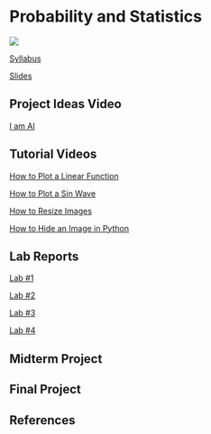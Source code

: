 # Probability and Statistics

<img src='https://assetstorev1-prd-cdn.unity3d.com/package-screenshot/a1fb2500-4b94-4896-a8c7-a39d72ff3a1e.webp'>

<a href="https://docs.google.com/document/d/1QRIVGQkuSMpC1QqYocXCLAvoBa_fUqKdLYvdIpcgTv4/edit?usp=sharing">Syllabus</a>

<a href="https://docs.google.com/presentation/d/1COH0Uw0WESF4N35YohjlGY8OaNd19gYZeFL5KIRHHX8/edit?usp=sharing">Slides</a>

## Project Ideas Video 
[I am AI](https://www.youtube.com/playlist?list=PLWmIsQcAzRkpRUWZLnqXFTuybUJ06bCJh)

## Tutorial Videos

[How to Plot a Linear Function](https://youtube.com/shorts/Z7wUkSXD2zI?feature=share)

[How to Plot a Sin Wave](https://youtube.com/shorts/AZkgnf8pvHc?feature=share)

[How to Resize Images](https://youtube.com/shorts/_io-NzBaSpU?feature=share)

[How to Hide an Image in Python](https://youtube.com/shorts/0yJWcarSRB4?feature=share)


## Lab Reports

[Lab #1](https://colab.research.google.com/drive/1d5oOeda9yEklbWgchnf0DlztTANeOJdx?usp=sharing)

[Lab #2](https://colab.research.google.com/drive/1_DFeioN0leaejbxzFZMsqPTTUDDcNY-D?usp=sharing)

[Lab #3](https://colab.research.google.com/drive/1hoXOTwh-hGpkf4mciIRRm2gyoWRbi38M?usp=sharing)

[Lab #4](https://colab.research.google.com/drive/1SyGqBZTObglE00w2oNYpGPPX6oa9LfiM?usp=sharing)

<!--
[Lab #5](https://colab.research.google.com/drive/1zYvyhrz2wVnJXlZqj_PpxOxplfS3LN9Y?usp=sharing)

[Lab #6](https://colab.research.google.com/drive/1rJRIIInVtzyxwtDAyan7_9BarmKXWgFm?usp=sharing)

-->

## Midterm Project

## Final Project


## References

<!--https://www.fourmilab.ch/rpkp/experiments/statistics.html-->


<!--

https://towardsdatascience.com/introduction-to-image-processing-with-python-histogram-manipulation-for-beginners-8b107d4c4fef

https://towardsdatascience.com/introduction-to-image-processing-with-python-color-channel-histogram-manipulation-for-beginners-d1d77dcb998d

https://mpatacchiola.github.io/blog/2016/11/12/the-simplest-classifier-histogram-intersection.html

https://www.askpython.com/python/visualizing-colors-in-images

https://medium.com/@rndayala/image-histograms-in-opencv-40ee5969a3b7


[Random Numbers](https://colab.research.google.com/drive/1XhCdRrcOC5T34q8TGmtTnuKqXCS6q4vO?usp=sharing)


https://www.machinelearningplus.com/plots/matplotlib-histogram-python-examples/

https://www.visual-design.net/post/an-interactive-guide-to-hypothesis-testing-in-python

https://machinelearningmastery.com/use-statistical-significance-tests-interpret-machine-learning-results/
https://www.pluralsight.com/guides/interpreting-data-using-descriptive-statistics-python
https://www.section.io/engineering-education/statistical-hypothesis-testing-python-implementation/

https://www.statology.org/hypothesis-test-python/
-->
